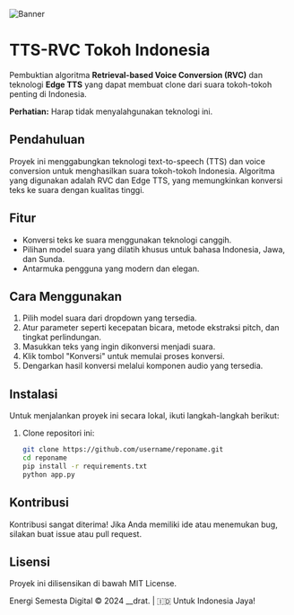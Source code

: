 ![Banner](https://i.ibb.co/dm13YjJ/banner1.jpg)

# TTS-RVC Tokoh Indonesia

Pembuktian algoritma **Retrieval-based Voice Conversion (RVC)** dan teknologi **Edge TTS** yang dapat membuat clone dari suara tokoh-tokoh penting di Indonesia.

**Perhatian:** Harap tidak menyalahgunakan teknologi ini.

## Pendahuluan

Proyek ini menggabungkan teknologi text-to-speech (TTS) dan voice conversion untuk menghasilkan suara tokoh-tokoh Indonesia. Algoritma yang digunakan adalah RVC dan Edge TTS, yang memungkinkan konversi teks ke suara dengan kualitas tinggi.

## Fitur

- Konversi teks ke suara menggunakan teknologi canggih.
- Pilihan model suara yang dilatih khusus untuk bahasa Indonesia, Jawa, dan Sunda.
- Antarmuka pengguna yang modern dan elegan.

## Cara Menggunakan

1. Pilih model suara dari dropdown yang tersedia.
2. Atur parameter seperti kecepatan bicara, metode ekstraksi pitch, dan tingkat perlindungan.
3. Masukkan teks yang ingin dikonversi menjadi suara.
4. Klik tombol "Konversi" untuk memulai proses konversi.
5. Dengarkan hasil konversi melalui komponen audio yang tersedia.

## Instalasi

Untuk menjalankan proyek ini secara lokal, ikuti langkah-langkah berikut:

1. Clone repositori ini:
   ```bash
   git clone https://github.com/username/reponame.git
   cd reponame
   pip install -r requirements.txt
   python app.py


## Kontribusi

Kontribusi sangat diterima! Jika Anda memiliki ide atau menemukan bug, silakan buat issue atau pull request.

## Lisensi

Proyek ini dilisensikan di bawah MIT License.

Energi Semesta Digital © 2024 __drat. | 🇮🇩 Untuk Indonesia Jaya!

